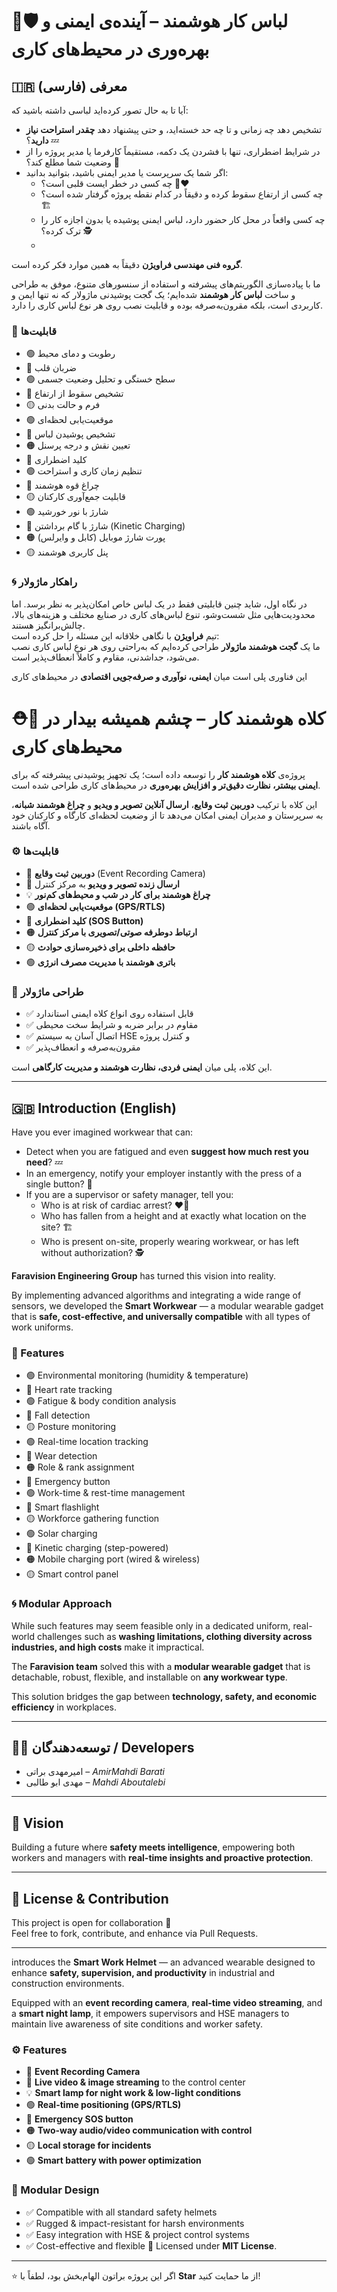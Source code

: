# 👕🛡️ لباس کار هوشمند – آینده‌ی ایمنی و بهره‌وری در محیط‌های کاری  

## 🇮🇷 معرفی (فارسی)

آیا تا به حال تصور کرده‌اید لباسی داشته باشید که:  
- تشخیص دهد چه زمانی و تا چه حد خسته‌اید، و حتی پیشنهاد دهد **چقدر استراحت نیاز دارید**؟ 💤  
- در شرایط اضطراری، تنها با فشردن یک دکمه، مستقیماً کارفرما یا مدیر پروژه را از وضعیت شما مطلع کند؟ 🚨  
- اگر شما یک سرپرست یا مدیر ایمنی باشید، بتوانید بدانید:  
  - چه کسی در خطر ایست قلبی است؟ ❤️‍🔥  
  - چه کسی از ارتفاع سقوط کرده و دقیقاً در کدام نقطه پروژه گرفتار شده است؟ 🏗️  
  - چه کسی واقعاً در محل کار حضور دارد، لباس ایمنی پوشیده یا بدون اجازه کار را ترک کرده؟ 🕵️
  -   

**گروه فنی مهندسی فراویژن** دقیقاً به همین موارد فکر کرده است.  

ما با پیاده‌سازی الگوریتم‌های پیشرفته و استفاده از سنسورهای متنوع، موفق به طراحی و ساخت **لباس کار هوشمند** شده‌ایم؛ یک گجت پوشیدنی ماژولار که نه تنها ایمن و کاربردی است، بلکه مقرون‌به‌صرفه بوده و قابلیت نصب روی هر نوع لباس کاری را دارد.  

### 🔧 قابلیت‌ها
- 🟢 رطوبت و دمای محیط  
- 🔵 ضربان قلب  
- 🟢 سطح خستگی و تحلیل وضعیت جسمی  
- 🔵 تشخیص سقوط از ارتفاع  
- 🟡 فرم و حالت بدنی  
- 🟢 موقعیت‌یابی لحظه‌ای  
- 🔵 تشخیص پوشیدن لباس  
- 🟠 تعیین نقش و درجه پرسنل  
- 🔴 کلید اضطراری  
- 🟢 تنظیم زمان کاری و استراحت  
- 🔵 چراغ قوه هوشمند  
- 🟡 قابلیت جمع‌آوری کارکنان  
- 🟢 شارژ با نور خورشید  
- 🔵 شارژ با گام برداشتن (Kinetic Charging)  
- 🟠 پورت شارژ موبایل (کابل و وایرلس)  
- 🟡 پنل کاربری هوشمند  

### 🌀 راهکار ماژولار
در نگاه اول، شاید چنین قابلیتی فقط در یک لباس خاص امکان‌پذیر به نظر برسد. اما محدودیت‌هایی مثل شست‌وشو، تنوع لباس‌های کاری در صنایع مختلف و هزینه‌های بالا، چالش‌برانگیز هستند.  
تیم **فراویژن** با نگاهی خلاقانه این مسئله را حل کرده است:  
ما یک **گجت هوشمند ماژولار** طراحی کرده‌ایم که به‌راحتی روی هر نوع لباس کاری نصب می‌شود، جداشدنی، مقاوم و کاملاً انعطاف‌پذیر است.  

این فناوری پلی است میان **ایمنی، نوآوری و صرفه‌جویی اقتصادی** در محیط‌های کاری

# ⛑️🎥 کلاه هوشمند کار – چشم همیشه بیدار در محیط‌های کاری 

پروژه‌ی **کلاه هوشمند کار** را توسعه داده است؛ یک تجهیز پوشیدنی پیشرفته که برای **ایمنی بیشتر، نظارت دقیق‌تر و افزایش بهره‌وری** در محیط‌های کاری طراحی شده است.  

این کلاه با ترکیب **دوربین ثبت وقایع**، **ارسال آنلاین تصویر و ویدیو** و **چراغ هوشمند شبانه**، به سرپرستان و مدیران ایمنی امکان می‌دهد تا از وضعیت لحظه‌ای کارگاه و کارکنان خود آگاه باشند.  

### ⚙️ قابلیت‌ها
- 🎥 **دوربین ثبت وقایع** (Event Recording Camera)  
- 📡 **ارسال زنده تصویر و ویدیو** به مرکز کنترل  
- 💡 **چراغ هوشمند برای کار در شب و محیط‌های کم‌نور**  
- 🟢 **موقعیت‌یابی لحظه‌ای (GPS/RTLS)**  
- 🔴 **کلید اضطراری (SOS Button)**  
- 🟠 **ارتباط دوطرفه صوتی/تصویری با مرکز کنترل**  
- 🟡 **حافظه داخلی برای ذخیره‌سازی حوادث**  
- 🟢 **باتری هوشمند با مدیریت مصرف انرژی**  

### 🧩 طراحی ماژولار
- ✅ قابل استفاده روی انواع کلاه ایمنی استاندارد  
- ✅ مقاوم در برابر ضربه و شرایط سخت محیطی  
- ✅ اتصال آسان به سیستم HSE و کنترل پروژه  
- ✅ مقرون‌به‌صرفه و انعطاف‌پذیر  

این کلاه، پلی میان **ایمنی فردی، نظارت هوشمند و مدیریت کارگاهی** است.  

---

## 🇬🇧 Introduction (English)

Have you ever imagined workwear that can:  
- Detect when you are fatigued and even **suggest how much rest you need**? 💤  
- In an emergency, notify your employer instantly with the press of a single button? 🚨  
- If you are a supervisor or safety manager, tell you:  
  - Who is at risk of cardiac arrest? ❤️‍🔥  
  - Who has fallen from a height and at exactly what location on the site? 🏗️  
  - Who is present on-site, properly wearing workwear, or has left without authorization? 🕵️  

**Faravision Engineering Group** has turned this vision into reality.  

By implementing advanced algorithms and integrating a wide range of sensors, we developed the **Smart Workwear** — a modular wearable gadget that is **safe, cost-effective, and universally compatible** with all types of work uniforms.  

### 🔧 Features
- 🟢 Environmental monitoring (humidity & temperature)  
- 🔵 Heart rate tracking  
- 🟢 Fatigue & body condition analysis  
- 🔵 Fall detection  
- 🟡 Posture monitoring  
- 🟢 Real-time location tracking  
- 🔵 Wear detection  
- 🟠 Role & rank assignment  
- 🔴 Emergency button  
- 🟢 Work-time & rest-time management  
- 🔵 Smart flashlight  
- 🟡 Workforce gathering function  
- 🟢 Solar charging  
- 🔵 Kinetic charging (step-powered)  
- 🟠 Mobile charging port (wired & wireless)  
- 🟡 Smart control panel  

### 🌀 Modular Approach
While such features may seem feasible only in a dedicated uniform, real-world challenges such as **washing limitations, clothing diversity across industries, and high costs** make it impractical.  

The **Faravision team** solved this with a **modular wearable gadget** that is detachable, robust, flexible, and installable on **any workwear type**.  

This solution bridges the gap between **technology, safety, and economic efficiency** in workplaces.  

---

## 👨‍💻 توسعه‌دهندگان / Developers
- امیرمهدی براتی – *AmirMahdi Barati*  
- مهدی ابو طالبی – *Mahdi Aboutalebi*  

---

## 🎯 Vision
Building a future where **safety meets intelligence**, empowering both workers and managers with **real-time insights and proactive protection**.  

---

## 📌 License & Contribution
This project is open for collaboration 🤝  
Feel free to fork, contribute, and enhance via Pull Requests.   


---

introduces the **Smart Work Helmet** — an advanced wearable designed to enhance **safety, supervision, and productivity** in industrial and construction environments.  

Equipped with an **event recording camera**, **real-time video streaming**, and a **smart night lamp**, it empowers supervisors and HSE managers to maintain live awareness of site conditions and worker safety.  

### ⚙️ Features
- 🎥 **Event Recording Camera**  
- 📡 **Live video & image streaming** to the control center  
- 💡 **Smart lamp for night work & low-light conditions**  
- 🟢 **Real-time positioning (GPS/RTLS)**  
- 🔴 **Emergency SOS button**  
- 🟠 **Two-way audio/video communication with control**  
- 🟡 **Local storage for incidents**  
- 🟢 **Smart battery with power optimization**  

### 🧩 Modular Design
- ✅ Compatible with all standard safety helmets  
- ✅ Rugged & impact-resistant for harsh environments  
- ✅ Easy integration with HSE & project control systems  
- ✅ Cost-effective and flexible 
📜 Licensed under **MIT License**.  

---

⭐ اگر این پروژه براتون الهام‌بخش بود، لطفاً با **Star** از ما حمایت کنید!  
